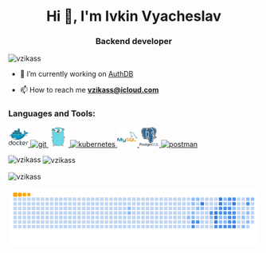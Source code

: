<h1 align="center">Hi 👋, I'm Ivkin Vyacheslav</h1>
<h3 align="center">Backend developer</h3>

<p align="left"> <img src="https://komarev.com/ghpvc/?username=vzikass&label=Profile%20views&color=000000&style=plastic" alt="vzikass" /> </p>

- 🔭 I’m currently working on [AuthDB](https://github.com/vzikass/AuthDB)

- 📫 How to reach me **vzikass@icloud.com**

<p align="left">

<h3 align="left">Languages and Tools:</h3>
<p align="left"> <a href="https://www.docker.com/" target="_blank" rel="noreferrer"> <img src="https://raw.githubusercontent.com/devicons/devicon/master/icons/docker/docker-original-wordmark.svg" alt="docker" width="40" height="40"/> </a> <a href="https://git-scm.com/" target="_blank" rel="noreferrer"> <img src="https://www.vectorlogo.zone/logos/git-scm/git-scm-icon.svg" alt="git" width="40" height="40"/> </a> <a href="https://golang.org" target="_blank" rel="noreferrer"> <img src="https://raw.githubusercontent.com/devicons/devicon/master/icons/go/go-original.svg" alt="go" width="40" height="40"/> </a> <a href="https://kubernetes.io" target="_blank" rel="noreferrer"> <img src="https://www.vectorlogo.zone/logos/kubernetes/kubernetes-icon.svg" alt="kubernetes" width="40" height="40"/> </a> <a href="https://www.mysql.com/" target="_blank" rel="noreferrer"> <img src="https://raw.githubusercontent.com/devicons/devicon/master/icons/mysql/mysql-original-wordmark.svg" alt="mysql" width="40" height="40"/> </a> <a href="https://www.postgresql.org" target="_blank" rel="noreferrer"> <img src="https://raw.githubusercontent.com/devicons/devicon/master/icons/postgresql/postgresql-original-wordmark.svg" alt="postgresql" width="40" height="40"/> </a> <a href="https://postman.com" target="_blank" rel="noreferrer"> <img src="https://www.vectorlogo.zone/logos/getpostman/getpostman-icon.svg" alt="postman" width="40" height="40"/> </a> </p>

<p><img align="left" src="https://github-readme-stats.vercel.app/api/top-langs?username=vzikass&show_icons=true&locale=en&layout=compact" alt="vzikass" /></p>

<p>&nbsp;<img align="center" src="https://github-readme-stats.vercel.app/api?username=vzikass&show_icons=true&locale=en" alt="vzikass" /></p>

<p><img align="center" src="https://github-readme-streak-stats.herokuapp.com/?user=vzikass&" alt="vzikass" /></p>

![snake gif](https://github.com/vzikass/vzikass/blob/output/github-contribution-grid-snake.gif)
